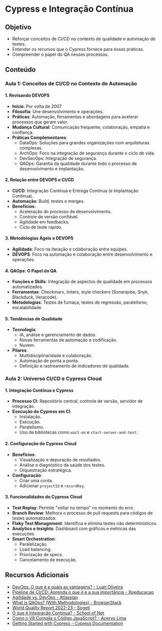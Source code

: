 # Cypress e Integração Contínua

## Objetivo
- Reforçar conceitos de CI/CD no contexto de qualidade e automação de testes.
- Entender os recursos que o Cypress fornece para essas práticas.
- Compreender o papel do QA nesses processos.

## Conteúdo

### Aula 1: Conceitos de CI/CD no Contexto de Automação

#### 1. Revisando DEVOPS
- **Início**: Por volta de 2007
- **Filosofia**: Une desenvolvimento e operações.
- **Práticas**: Automação, ferramentas e abordagens para acelerar processos que geram valor.
- **Mudança Cultural**: Comunicação frequente, colaboração, empatia e confiança.
- **Práticas Complementares**:
  - DataOps: Soluções para grandes organizações com arquiteturas complexas.
  - ArchOps: Foco na integração de segurança durante o ciclo de vida.
  - DevSecOps: Integração de segurança.
  - QAOps: Garantia da qualidade durante todo o processo de desenvolvimento e implantação.

#### 2. Relação entre DEVOPS e CI/CD
- **CI/CD**: Integração Contínua e Entrega Contínua (e Implantação Contínua).
- **Automação**: Build, testes e merges.
- **Benefícios**:
  - Aceleração do processo de desenvolvimento.
  - Controle de versão confiável.
  - Agilidade em feedbacks.
  - Ciclo de teste rápido.

#### 3. Metodologias Ágeis e DEVOPS
- **Agilidade**: Foco na iteração e colaboração entre equipes.
- **DEVOPS**: Foco na automação e colaboração entre desenvolvimento e operações.

#### 4. QAOps: O Papel do QA
- **Funções e Skills**: Integração de aspectos de qualidade em processos automatizados.
- **Ferramentas**: Checkmarx, linters, style checkers (Sonarqube, Snyk, Blackduck, Veracode).
- **Metodologias**: Testes de fumaça, testes de regressão, paralelismo, escalabilidade.

#### 5. Tendências de Qualidade
- **Tecnologia**:
  - IA, análise e gerenciamento de dados.
  - Novas ferramentas de automação e codificação.
  - Nuvem.
- **Pilares**:
  - Multidisciplinaridade e colaboração.
  - Automação de ponta a ponta.
  - Definição e rastreamento de indicadores de qualidade.

### Aula 2: Universo CI/CD e Cypress Cloud

#### 1. Integração Contínua e Cypress
- **Processo CI**: Repositório central, controle de versão, servidor de integração.
- **Execução do Cypress em CI**:
  - Instalação.
  - Execução.
  - Paralelismo.
  - Uso de bibliotecas como `wait-on` e `start-server-and-test`.

#### 2. Configuração do Cypress Cloud
- **Benefícios**:
  - Visualização e depuração de resultados.
  - Análise e diagnóstico da saúde dos testes.
  - Orquestração estratégica.
- **Configuração**:
  - Criar uma conta.
  - Adicionar `projectId` e `recordKey`.

#### 3. Funcionalidades do Cypress Cloud
- **Test Replay**: Permite "voltar no tempo" no momento do erro.
- **Branch Review**: Melhora o processo de pull requests para códigos de testes automatizados.
- **Flaky Test Management**: Identifica e elimina testes não determinísticos.
- **Analytics e Insights**: Dashboard com gráficos e métricas das execuções.
- **Smart Orchestration**:
  - Paralelização.
  - Load balancing.
  - Priorização de specs.
  - Cancelamento de execução.

## Recursos Adicionais
- [DevOps: O que é e quais as vantagens? - Luan Oliveira]()
- [Pipeline de CI/CD: Aprenda o que é e a sua importância - Xpeducacao]()
- [Agilidade vs. DevOps - Atlassian]()
- [What is QAOps? (With Methodologies) - BrowserStack]()
- [World Quality Report 2022-23 - Sogeti]()
- [O que é Integração Contínua? - School of Net]()
- [Como o V8 Compila o Código JavaScript? - Acervo Lima]()
- [Getting Started with Cypress - Cypress Documentation]()
